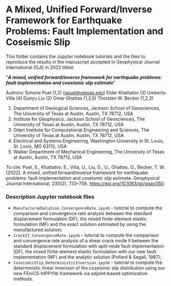 # A Mixed, Unified Forward/Inverse Framework for Earthquake Problems: Fault Implementation and Coseismic Slip

This folder contains the Jupyter notebook tutorials and the files to reproduce the results in the manuscript accepted in Geophysical Journal International (GJI) in 2022 titled:
 
"***A mixed, unified forward/inverse framework for earthquake problems: fault implementation and coseismic slip estimate***"

Authors:
Simone Puel (1,2) (spuel@utexas.edu)
Eldar Khattatov (3)
Umberto Villa (4)
Dunyu Liu (2)
Omar Ghattas (1,3,5)
Thorsten W. Becker (1,2,3)

1) Department of Geological Sciences, Jackson School of Geosciences, The University of Texas at Austin, Austin, TX 78712, USA 
2) Institute for Geophysics, Jackson School of Geosciences, The University of Texas at Austin, Austin, TX 78712, USA 
3) Oden Institute for Computational Engineering and Sciences, The University of Texas at Austin, Austin, TX 78712, USA 
4) Electrical and Systems Engineering, Washington University in St. Louis, St. Louis, MO 63112, USA 
5) Walker Department of Mechanical Engineering, The University of Texas at Austin, Austin, TX 78712, USA

To cite:
Puel, S., Khattatov, E., Villa, U., Liu, D., U., Ghattas, O., Becker, T. W. (2022). A mixed, unified forward/inverse framework for earthquake problems: fault implementation and coseismic slip estimate. Geophysical Journal International, 230(2), 733–758. https://doi.org/10.1093/gji/ggac050.


### Description Jupyter notebook files

- ``ManufacturedSolution_ConvergenceRate.ipynb`` - tutorial to compute the comparison and convergence rate analysis between the standard displacement formulation (DF), the mixed finite-element elastic formulation (MF) and the exact solution estimated by using the manufactured solution;
- ``CrackII_ConvergenceRate.ipynb`` - tutorial to compute the comparison and convergence rate analysis of a shear crack mode II between the standard displacement formulation with split-node fault implementation (DF), the mixed finite-element elastic formulation with our new fault implementation (MF) and the analytic solution (Pollard & Segall, 1987); 
- ``CoseismicSlip_DeterministicInversion.ipynb`` - tutorial to compute the deterministic linear inversion of the coseismic slip distribution using our new FEniCS-hIPPYlib framework via adjoint-based optimization methods.

